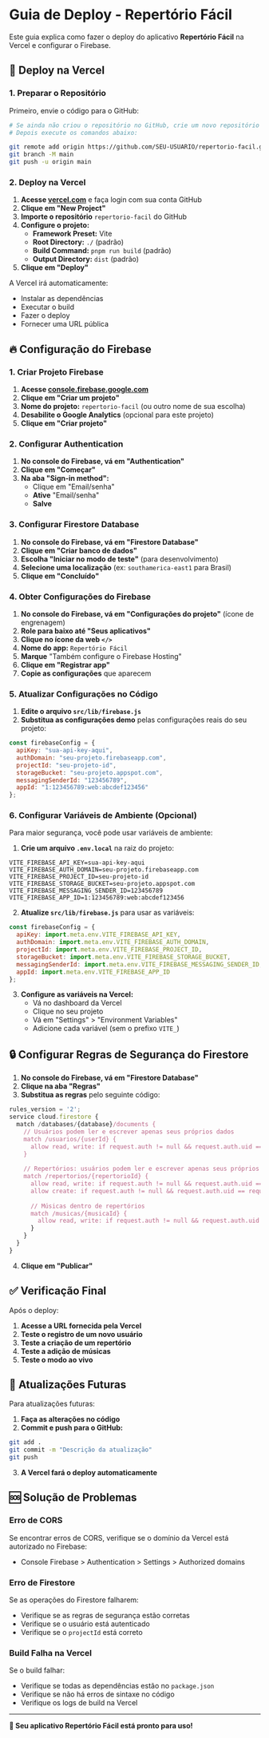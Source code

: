 # Guia de Deploy - Repertório Fácil

Este guia explica como fazer o deploy do aplicativo **Repertório Fácil** na Vercel e configurar o Firebase.

## 🚀 Deploy na Vercel

### 1. Preparar o Repositório

Primeiro, envie o código para o GitHub:

```bash
# Se ainda não criou o repositório no GitHub, crie um novo repositório
# Depois execute os comandos abaixo:

git remote add origin https://github.com/SEU-USUARIO/repertorio-facil.git
git branch -M main
git push -u origin main
```

### 2. Deploy na Vercel

1. **Acesse [vercel.com](https://vercel.com)** e faça login com sua conta GitHub
2. **Clique em "New Project"**
3. **Importe o repositório** `repertorio-facil` do GitHub
4. **Configure o projeto:**
   - **Framework Preset:** Vite
   - **Root Directory:** `./` (padrão)
   - **Build Command:** `pnpm run build` (padrão)
   - **Output Directory:** `dist` (padrão)
5. **Clique em "Deploy"**

A Vercel irá automaticamente:
- Instalar as dependências
- Executar o build
- Fazer o deploy
- Fornecer uma URL pública

## 🔥 Configuração do Firebase

### 1. Criar Projeto Firebase

1. **Acesse [console.firebase.google.com](https://console.firebase.google.com)**
2. **Clique em "Criar um projeto"**
3. **Nome do projeto:** `repertorio-facil` (ou outro nome de sua escolha)
4. **Desabilite o Google Analytics** (opcional para este projeto)
5. **Clique em "Criar projeto"**

### 2. Configurar Authentication

1. **No console do Firebase, vá em "Authentication"**
2. **Clique em "Começar"**
3. **Na aba "Sign-in method":**
   - Clique em "Email/senha"
   - **Ative** "Email/senha"
   - **Salve**

### 3. Configurar Firestore Database

1. **No console do Firebase, vá em "Firestore Database"**
2. **Clique em "Criar banco de dados"**
3. **Escolha "Iniciar no modo de teste"** (para desenvolvimento)
4. **Selecione uma localização** (ex: `southamerica-east1` para Brasil)
5. **Clique em "Concluído"**

### 4. Obter Configurações do Firebase

1. **No console do Firebase, vá em "Configurações do projeto"** (ícone de engrenagem)
2. **Role para baixo até "Seus aplicativos"**
3. **Clique no ícone da web `</>`**
4. **Nome do app:** `Repertório Fácil`
5. **Marque** "Também configure o Firebase Hosting"
6. **Clique em "Registrar app"**
7. **Copie as configurações** que aparecem

### 5. Atualizar Configurações no Código

1. **Edite o arquivo `src/lib/firebase.js`**
2. **Substitua as configurações demo** pelas configurações reais do seu projeto:

```javascript
const firebaseConfig = {
  apiKey: "sua-api-key-aqui",
  authDomain: "seu-projeto.firebaseapp.com",
  projectId: "seu-projeto-id",
  storageBucket: "seu-projeto.appspot.com",
  messagingSenderId: "123456789",
  appId: "1:123456789:web:abcdef123456"
};
```

### 6. Configurar Variáveis de Ambiente (Opcional)

Para maior segurança, você pode usar variáveis de ambiente:

1. **Crie um arquivo `.env.local`** na raiz do projeto:
```env
VITE_FIREBASE_API_KEY=sua-api-key-aqui
VITE_FIREBASE_AUTH_DOMAIN=seu-projeto.firebaseapp.com
VITE_FIREBASE_PROJECT_ID=seu-projeto-id
VITE_FIREBASE_STORAGE_BUCKET=seu-projeto.appspot.com
VITE_FIREBASE_MESSAGING_SENDER_ID=123456789
VITE_FIREBASE_APP_ID=1:123456789:web:abcdef123456
```

2. **Atualize `src/lib/firebase.js`** para usar as variáveis:
```javascript
const firebaseConfig = {
  apiKey: import.meta.env.VITE_FIREBASE_API_KEY,
  authDomain: import.meta.env.VITE_FIREBASE_AUTH_DOMAIN,
  projectId: import.meta.env.VITE_FIREBASE_PROJECT_ID,
  storageBucket: import.meta.env.VITE_FIREBASE_STORAGE_BUCKET,
  messagingSenderId: import.meta.env.VITE_FIREBASE_MESSAGING_SENDER_ID,
  appId: import.meta.env.VITE_FIREBASE_APP_ID
};
```

3. **Configure as variáveis na Vercel:**
   - Vá no dashboard da Vercel
   - Clique no seu projeto
   - Vá em "Settings" > "Environment Variables"
   - Adicione cada variável (sem o prefixo `VITE_`)

## 🔒 Configurar Regras de Segurança do Firestore

1. **No console do Firebase, vá em "Firestore Database"**
2. **Clique na aba "Regras"**
3. **Substitua as regras** pelo seguinte código:

```javascript
rules_version = '2';
service cloud.firestore {
  match /databases/{database}/documents {
    // Usuários podem ler e escrever apenas seus próprios dados
    match /usuarios/{userId} {
      allow read, write: if request.auth != null && request.auth.uid == userId;
    }
    
    // Repertórios: usuários podem ler e escrever apenas seus próprios repertórios
    match /repertorios/{repertorioId} {
      allow read, write: if request.auth != null && request.auth.uid == resource.data.ownerId;
      allow create: if request.auth != null && request.auth.uid == request.resource.data.ownerId;
      
      // Músicas dentro de repertórios
      match /musicas/{musicaId} {
        allow read, write: if request.auth != null && request.auth.uid == get(/databases/$(database)/documents/repertorios/$(repertorioId)).data.ownerId;
      }
    }
  }
}
```

4. **Clique em "Publicar"**

## ✅ Verificação Final

Após o deploy:

1. **Acesse a URL fornecida pela Vercel**
2. **Teste o registro de um novo usuário**
3. **Teste a criação de um repertório**
4. **Teste a adição de músicas**
5. **Teste o modo ao vivo**

## 🔄 Atualizações Futuras

Para atualizações futuras:

1. **Faça as alterações no código**
2. **Commit e push para o GitHub:**
```bash
git add .
git commit -m "Descrição da atualização"
git push
```
3. **A Vercel fará o deploy automaticamente**

## 🆘 Solução de Problemas

### Erro de CORS
Se encontrar erros de CORS, verifique se o domínio da Vercel está autorizado no Firebase:
- Console Firebase > Authentication > Settings > Authorized domains

### Erro de Firestore
Se as operações do Firestore falharem:
- Verifique se as regras de segurança estão corretas
- Verifique se o usuário está autenticado
- Verifique se o `projectId` está correto

### Build Falha na Vercel
Se o build falhar:
- Verifique se todas as dependências estão no `package.json`
- Verifique se não há erros de sintaxe no código
- Verifique os logs de build na Vercel

---

**🎵 Seu aplicativo Repertório Fácil está pronto para uso!**
